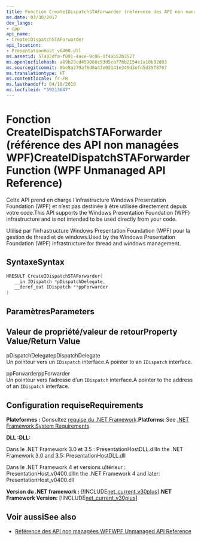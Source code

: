 ```yaml
---
title: Fonction CreateIDispatchSTAForwarder (référence des API non managées WPF)
ms.date: 03/30/2017
dev_langs:
- cpp
api_name:
- CreateIDispatchSTAForwarder
api_location:
- PresentationHost_v0400.dll
ms.assetid: 57a02dfa-f091-4ace-9c06-1f4ab52b3527
ms.openlocfilehash: a89b29cd459060c93d5ca77bb2154e1a10b02d03
ms.sourcegitcommit: 0be8a279af6d8a43e03141e349d3efd5d35f8767
ms.translationtype: HT
ms.contentlocale: fr-FR
ms.lasthandoff: 04/18/2019
ms.locfileid: "59213647"
---
```

# <a name="createidispatchstaforwarder-function-wpf-unmanaged-api-reference"></a><span data-ttu-id="887ba-102">Fonction CreateIDispatchSTAForwarder (référence des API non managées WPF)</span><span class="sxs-lookup"><span data-stu-id="887ba-102">CreateIDispatchSTAForwarder Function (WPF Unmanaged API Reference)</span></span>
<span data-ttu-id="887ba-103">Cette API prend en charge l’infrastructure Windows Presentation Foundation (WPF) et n’est pas destinée à être utilisée directement depuis votre code.</span><span class="sxs-lookup"><span data-stu-id="887ba-103">This API supports the Windows Presentation Foundation (WPF) infrastructure and is not intended to be used directly from your code.</span></span>  
  
 <span data-ttu-id="887ba-104">Utilisé par l’infrastructure Windows Presentation Foundation (WPF) pour la gestion de thread et de windows.</span><span class="sxs-lookup"><span data-stu-id="887ba-104">Used by the Windows Presentation Foundation (WPF) infrastructure for thread and windows management.</span></span>  
  
## <a name="syntax"></a><span data-ttu-id="887ba-105">Syntaxe</span><span class="sxs-lookup"><span data-stu-id="887ba-105">Syntax</span></span>  
  
```cpp  
HRESULT CreateIDispatchSTAForwarder(  
   __in IDispatch *pDispatchDelegate,   
   __deref_out IDispatch **ppForwarder  
)  
```  
  
## <a name="parameters"></a><span data-ttu-id="887ba-106">Paramètres</span><span class="sxs-lookup"><span data-stu-id="887ba-106">Parameters</span></span>  
  
## <a name="property-valuereturn-value"></a><span data-ttu-id="887ba-107">Valeur de propriété/valeur de retour</span><span class="sxs-lookup"><span data-stu-id="887ba-107">Property Value/Return Value</span></span>  
 <span data-ttu-id="887ba-108">pDispatchDelegate</span><span class="sxs-lookup"><span data-stu-id="887ba-108">pDispatchDelegate</span></span>  
 <span data-ttu-id="887ba-109">Un pointeur vers un `IDispatch` interface.</span><span class="sxs-lookup"><span data-stu-id="887ba-109">A pointer to an `IDispatch` interface.</span></span>  
  
 <span data-ttu-id="887ba-110">ppForwarder</span><span class="sxs-lookup"><span data-stu-id="887ba-110">ppForwarder</span></span>  
 <span data-ttu-id="887ba-111">Un pointeur vers l’adresse d’un `IDispatch` interface.</span><span class="sxs-lookup"><span data-stu-id="887ba-111">A pointer to the address of an `IDispatch` interface.</span></span>  
  
## <a name="requirements"></a><span data-ttu-id="887ba-112">Configuration requise</span><span class="sxs-lookup"><span data-stu-id="887ba-112">Requirements</span></span>  
 <span data-ttu-id="887ba-113">**Plateformes :** Consultez [requise du .NET Framework](../../get-started/system-requirements.md).</span><span class="sxs-lookup"><span data-stu-id="887ba-113">**Platforms:** See [.NET Framework System Requirements](../../get-started/system-requirements.md).</span></span>  
  
 <span data-ttu-id="887ba-114">**DLL :**</span><span class="sxs-lookup"><span data-stu-id="887ba-114">**DLL:**</span></span>  
  
 <span data-ttu-id="887ba-115">Dans le .NET Framework 3.0 et 3.5 : PresentationHostDLL.dll</span><span class="sxs-lookup"><span data-stu-id="887ba-115">In the .NET Framework 3.0 and 3.5: PresentationHostDLL.dll</span></span>  
  
 <span data-ttu-id="887ba-116">Dans le .NET Framework 4 et versions ultérieur : PresentationHost_v0400.dll</span><span class="sxs-lookup"><span data-stu-id="887ba-116">In the .NET Framework 4 and later: PresentationHost_v0400.dll</span></span>  
  
 <span data-ttu-id="887ba-117">**Version du .NET framework :** [!INCLUDE[net_current_v30plus](../../../../includes/net-current-v30plus-md.md)]</span><span class="sxs-lookup"><span data-stu-id="887ba-117">**.NET Framework Version:** [!INCLUDE[net_current_v30plus](../../../../includes/net-current-v30plus-md.md)]</span></span>  
  
## <a name="see-also"></a><span data-ttu-id="887ba-118">Voir aussi</span><span class="sxs-lookup"><span data-stu-id="887ba-118">See also</span></span>

- [<span data-ttu-id="887ba-119">Référence des API non managées WPF</span><span class="sxs-lookup"><span data-stu-id="887ba-119">WPF Unmanaged API Reference</span></span>](wpf-unmanaged-api-reference.md)
